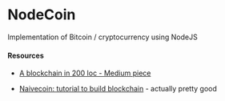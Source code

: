 # NodeCoin
Implementation of Bitcoin / cryptocurrency using NodeJS

#### Resources

* [A blockchain in 200 loc - Medium piece](https://medium.com/@lhartikk/a-blockchain-in-200-lines-of-code-963cc1cc0e54)

* [Naivecoin: tutorial to build blockchain](https://lhartikk.github.io/) - actually pretty good
